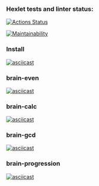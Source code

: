 ### Hexlet tests and linter status:
[![Actions Status](https://github.com/Urfin-Juss/python-project-49/actions/workflows/hexlet-check.yml/badge.svg)](https://github.com/Urfin-Juss/python-project-49/actions)

[![Maintainability](https://api.codeclimate.com/v1/badges/e2ce1e1f1f728005a391/maintainability)](https://codeclimate.com/github/Urfin-Juss/python-project-49/maintainability)
### Install  
[![asciicast](https://asciinema.org/a/4zoYFvMNPu1eNOGm421jg7GjR.svg)](https://asciinema.org/a/4zoYFvMNPu1eNOGm421jg7GjR)
### brain-even
[![asciicast](https://asciinema.org/a/nfJ3RMtmfV9BgncRLWoXhaaYX.svg)](https://asciinema.org/a/nfJ3RMtmfV9BgncRLWoXhaaYX)
### brain-calc
[![asciicast](https://asciinema.org/a/njfOwWfaKOQmKEAhiJbL2l83c.svg)](https://asciinema.org/a/njfOwWfaKOQmKEAhiJbL2l83c)
### brain-gcd
[![asciicast](https://asciinema.org/a/1wc76JDBAgeA8Qo8cxh12Uipc.svg)](https://asciinema.org/a/1wc76JDBAgeA8Qo8cxh12Uipc)
### brain-progression
[![asciicast](https://asciinema.org/a/ywTTO5lGN02YpUbNMiOMm17wY.svg)](https://asciinema.org/a/ywTTO5lGN02YpUbNMiOMm17wY)
